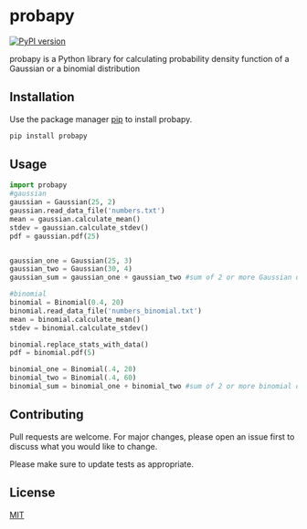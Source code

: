 # probapy
[![PyPI version](https://badge.fury.io/py/probapy.svg)](https://badge.fury.io/py/probapy)

probapy is a Python library for calculating probability density function of a Gaussian or a  binomial distribution

## Installation

Use the package manager [pip](https://pip.pypa.io/en/stable/) to install probapy.

```bash
pip install probapy
```

## Usage

```python
import probapy
#gaussian 
gaussian = Gaussian(25, 2)
gaussian.read_data_file('numbers.txt')
mean = gaussian.calculate_mean()
stdev = gaussian.calculate_stdev()
pdf = gaussian.pdf(25)


gaussian_one = Gaussian(25, 3)
gaussian_two = Gaussian(30, 4)
gaussian_sum = gaussian_one + gaussian_two #sum of 2 or more Gaussian distributions

#binomial
binomial = Binomial(0.4, 20)
binomial.read_data_file('numbers_binomial.txt')
mean = binomial.calculate_mean()
stdev = binomial.calculate_stdev()

binomial.replace_stats_with_data()
pdf = binomial.pdf(5)

binomial_one = Binomial(.4, 20)
binomial_two = Binomial(.4, 60)
binomial_sum = binomial_one + binomial_two #sum of 2 or more binomial distributions
```

## Contributing
Pull requests are welcome. For major changes, please open an issue first to discuss what you would like to change.

Please make sure to update tests as appropriate.

## License
[MIT](https://choosealicense.com/licenses/mit/)